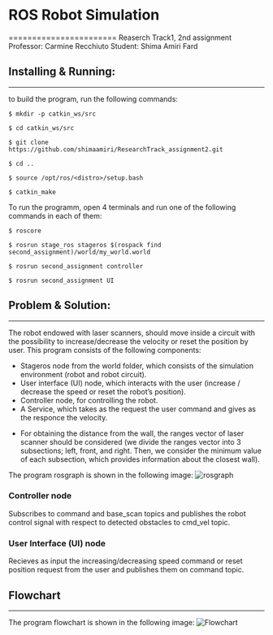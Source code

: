 # ROS Robot Simulation 
=======================
Reaserch Track1, 2nd assignment
Professor: Carmine Recchiuto
Student: Shima Amiri Fard

## Installing & Running:
------------------------
to build the program, run the following commands:

```
$ mkdir -p catkin_ws/src

$ cd catkin_ws/src

$ git clone https://github.com/shimaamiri/ResearchTrack_assignment2.git

$ cd ..

$ source /opt/ros/<distro>/setup.bash

$ catkin_make
```
To run the programm, open 4 terminals and run one of the following commands in each of them:

```
$ roscore

$ rosrun stage_ros stageros $(rospack find second_assignment)/world/my_world.world

$ rosrun second_assignment controller

$ rosrun second_assignment UI

```

## Problem & Solution:
----------------------
 The robot endowed with laser scanners, should move inside a circuit with the possibility to increase/decrease the velocity or reset the position by user. This program consists of the following components:

- Stageros node from the world folder, which consists of the simulation environment (robot and robot circuit). 
- User interface (UI) node, which interacts with the user (increase / decrease the speed or reset the robot’s position).
- Controller node, for controlling the robot.
- A Service, which takes as the request the user command and gives as the responce the velocity.

* For obtaining the distance from the wall, the ranges vector of laser scanner should be considered (we divide the ranges vector into 3 subsections; left, front, and right. Then, we consider the minimum value of each subsection, which provides information about the closest wall).

The program rosgraph is shown in the following image:
![rosgraph](https://github.com/shimaamiri/rt_assignment2/blob/master/rosgraph_RT1_2.png)

### Controller node
Subscribes to command and base_scan topics and publishes the robot control signal with respect to detected obstacles to cmd_vel topic. 

### User Interface (UI) node
Recieves as input the increasing/decreasing speed command or reset position request from the user and publishes them on command topic.

## Flowchart
------------
The program flowchart is shown in the following image:
![Flowchart](https://github.com/shimaamiri/rt_assignment2/blob/master/Flowchart_RT1_2.jpeg)


